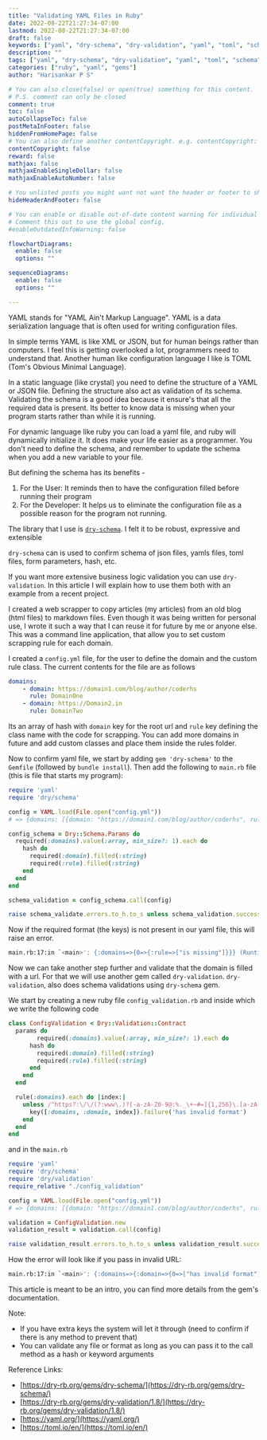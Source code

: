 ```yaml
---
title: "Validating YAML Files in Ruby"
date: 2022-08-22T21:27:34-07:00
lastmod: 2022-08-22T21:27:34-07:00
draft: false
keywords: ["yaml", "dry-schema", "dry-validation", "yaml", "toml", "schema", "structure", "ruby", "software engineering", "best practice"]
description: ""
tags: ["yaml", "dry-schema", "dry-validation", "yaml", "toml", "schema", "structure", "ruby", "software engineering", "best practice"]
categories: ["ruby", "yaml", "gems"]
author: "Harisankar P S"

# You can also close(false) or open(true) something for this content.
# P.S. comment can only be closed
comment: true
toc: false
autoCollapseToc: false
postMetaInFooter: false
hiddenFromHomePage: false
# You can also define another contentCopyright. e.g. contentCopyright: "This is another copyright."
contentCopyright: false
reward: false
mathjax: false
mathjaxEnableSingleDollar: false
mathjaxEnableAutoNumber: false

# You unlisted posts you might want not want the header or footer to show
hideHeaderAndFooter: false

# You can enable or disable out-of-date content warning for individual post.
# Comment this out to use the global config.
#enableOutdatedInfoWarning: false

flowchartDiagrams:
  enable: false
  options: ""

sequenceDiagrams:
  enable: false
  options: ""

---
```


YAML stands for "YAML Ain't Markup Language". YAML is a data serialization language that is often used for writing configuration files.

In simple terms YAML is like XML or JSON, but for human beings rather than computers. I feel this is getting overlooked a lot, programmers need to understand that. Another human like configuration language I like is TOML (Tom's Obvious Minimal Language).

In a static language (like crystal) you need to define the structure of a YAML or JSON file. Defining the structure also act as validation of its schema. Validating the schema is a good idea because it ensure's that all the required data is present. Its better to know data is missing when your program starts rather than while it is running.

For dynamic language like ruby you can load a yaml file, and ruby will dynamically initialize it. It does make your life easier as a programmer. You don't need to define the schema, and remember to update the schema when you add a new variable to your file.

But defining the schema has its benefits -
1. For the User: It reminds then to have the configuration filled before running their program
2. For the Developer: It helps us to eliminate the configuration file as a possible reason for the program not running.

<!--more-->

The library that I use is [`dry-schema`](https://github.com/dry-rb/dry-schema). I felt it to be robust, expressive and extensible

`dry-schema` can is used to confirm schema of json files, yamls files, toml files, form parameters, hash, etc.

 If you want more extensive business logic validation you can use `dry-validation`. In this article I will explain how to use them both with an example from a recent project.

I created a web scrapper to copy articles (my articles) from an old blog (html files) to markdown files. Even though it was being written for personal use, I wrote it such a way that I can reuse it for future by me or anyone else. This was a command line application, that allow you to set custom scrapping rule for each domain.

I created a `config.yml` file, for the user to define the domain and the custom rule class. The current contents for the file are as follows

```yaml
domains:
	- domain: https://domain1.com/blog/author/coderhs
	  rule: DomainOne
	- domain: https://Domain2.in
	  rule: DomainTwo
```

Its an array of hash with `domain` key for the root url and `rule` key defining the class name with the code for scrapping. You can add more domains in future and add custom classes and place them inside the rules folder.

Now to confirm yaml file, we start by adding `gem 'dry-schema'` to the `Gemfile` (followed by `bundle install`). Then add the following to `main.rb` file (this is file that starts my program):

```rb
require 'yaml'
require 'dry/schema'

config = YAML.load(File.open("config.yml"))
# => {domains: [{domain: "https://domain1.com/blog/author/coderhs", rule: "DomainOne"},..]}

config_schema = Dry::Schema.Params do
  required(:domains).value(:array, min_size?: 1).each do
    hash do
      required(:domain).filled(:string)
      required(:rule).filled(:string)
    end
  end
end

schema_validation = config_schema.call(config)

raise schema_validate.errors.to_h.to_s unless schema_validation.success?

```

Now if the required format (the keys) is not present in our yaml file, this will raise an error.

```sh
main.rb:17:in `<main>': {:domains=>{0=>{:rule=>["is missing"]}}} (RuntimeError)
```

Now we can take another step further and validate that the domain is filled with a url. For that we will use another gem called `dry-validation`. `dry-validation`, also does schema validations using `dry-schema` gem.

We start by creating a new ruby file `config_validation.rb` and inside which we write the following code

```rb
class ConfigValidation < Dry::Validation::Contract
  params do
		required(:domains).value(:array, min_size?: 1).each do
      hash do
        required(:domain).filled(:string)
        required(:rule).filled(:string)
      end
    end
  end

  rule(:domains).each do |index:|
    unless /^https?:\/\/(?:www\.)?[-a-zA-Z0-9@:%._\+~#=]{1,256}\.[a-zA-Z0-9()]{1,6}\b(?:[-a-zA-Z0-9()@:%_\+.~#?&\/=]*)$/.match?(value[:domain])
      key([:domains, :domain, index]).failure('has invalid format')
    end
  end
end
```

and in the `main.rb`

```rb
require 'yaml'
require 'dry/schema'
require 'dry/validation'
require_relative "./config_validation"

config = YAML.load(File.open("config.yml"))
# => {domains: [{domain: "https://domain1.com/blog/author/coderhs", rule: "DomainOne"},..]}

validation = ConfigValidation.new
validation_result = validation.call(config)

raise validation_result.errors.to_h.to_s unless validation_result.success?

```

How the error will look like if you pass in invalid URL:

```sh
main.rb:17:in `<main>': {:domains=>{:domain=>{0=>["has invalid format"], 1=>["has invalid format"]}}} (RuntimeError)
```

This article is meant to be an intro, you can find more details from the gem's documentation.

Note:

* If you have extra keys the system will let it through (need to confirm if there is any method to prevent that)
* You can validate any file or format as long as you can pass it to the call method as a hash or keyword arguments


Reference Links:

* [https://dry-rb.org/gems/dry-schema/](https://dry-rb.org/gems/dry-schema/)
* [https://dry-rb.org/gems/dry-validation/1.8/](https://dry-rb.org/gems/dry-validation/1.8/)
* [https://yaml.org/](https://yaml.org/)
* [https://toml.io/en/](https://toml.io/en/)
